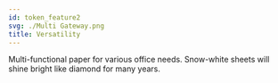 ```yaml
---
id: token_feature2
svg: ./Multi Gateway.png
title: Versatility
---
```


Multi-functional paper for various office needs. Snow-white sheets will shine bright like diamond for many years.
